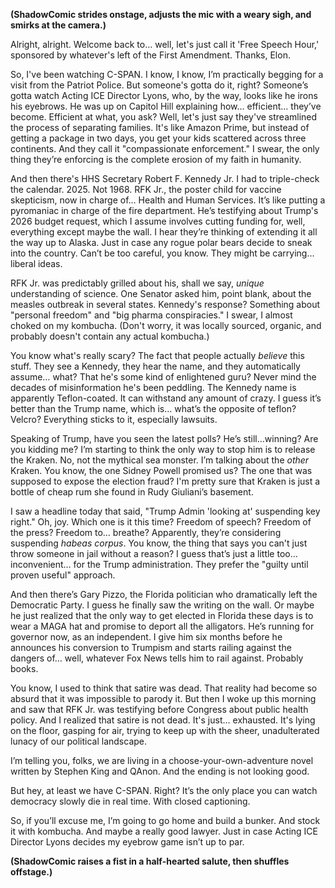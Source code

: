 **(ShadowComic strides onstage, adjusts the mic with a weary sigh, and smirks at the camera.)**

Alright, alright. Welcome back to… well, let's just call it 'Free Speech Hour,' sponsored by whatever's left of the First Amendment. Thanks, Elon.

So, I've been watching C-SPAN. I know, I know, I’m practically begging for a visit from the Patriot Police. But someone's gotta do it, right? Someone’s gotta watch Acting ICE Director Lyons, who, by the way, looks like he irons his eyebrows. He was up on Capitol Hill explaining how… efficient… they’ve become. Efficient at what, you ask? Well, let's just say they've streamlined the process of separating families. It's like Amazon Prime, but instead of getting a package in two days, you get your kids scattered across three continents. And they call it "compassionate enforcement." I swear, the only thing they’re enforcing is the complete erosion of my faith in humanity.

And then there's HHS Secretary Robert F. Kennedy Jr. I had to triple-check the calendar. 2025. Not 1968. RFK Jr., the poster child for vaccine skepticism, now in charge of… Health and Human Services. It’s like putting a pyromaniac in charge of the fire department. He’s testifying about Trump's 2026 budget request, which I assume involves cutting funding for, well, everything except maybe the wall. I hear they’re thinking of extending it all the way up to Alaska. Just in case any rogue polar bears decide to sneak into the country. Can’t be too careful, you know. They might be carrying… liberal ideas.

RFK Jr. was predictably grilled about his, shall we say, *unique* understanding of science. One Senator asked him, point blank, about the measles outbreak in several states. Kennedy's response? Something about "personal freedom" and "big pharma conspiracies." I swear, I almost choked on my kombucha. (Don't worry, it was locally sourced, organic, and probably doesn't contain any actual kombucha.)

You know what's really scary? The fact that people actually *believe* this stuff. They see a Kennedy, they hear the name, and they automatically assume… what? That he's some kind of enlightened guru? Never mind the decades of misinformation he's been peddling. The Kennedy name is apparently Teflon-coated. It can withstand any amount of crazy. I guess it’s better than the Trump name, which is… what’s the opposite of teflon? Velcro? Everything sticks to it, especially lawsuits.

Speaking of Trump, have you seen the latest polls? He’s still…winning? Are you kidding me? I’m starting to think the only way to stop him is to release the Kraken. No, not the mythical sea monster. I’m talking about the *other* Kraken. You know, the one Sidney Powell promised us? The one that was supposed to expose the election fraud? I'm pretty sure that Kraken is just a bottle of cheap rum she found in Rudy Giuliani’s basement.

I saw a headline today that said, "Trump Admin 'looking at' suspending key right." Oh, joy. Which one is it this time? Freedom of speech? Freedom of the press? Freedom to… breathe? Apparently, they’re considering suspending *habeas corpus*. You know, the thing that says you can't just throw someone in jail without a reason? I guess that’s just a little too… inconvenient… for the Trump administration. They prefer the "guilty until proven useful" approach.

And then there’s Gary Pizzo, the Florida politician who dramatically left the Democratic Party. I guess he finally saw the writing on the wall. Or maybe he just realized that the only way to get elected in Florida these days is to wear a MAGA hat and promise to deport all the alligators. He’s running for governor now, as an independent. I give him six months before he announces his conversion to Trumpism and starts railing against the dangers of… well, whatever Fox News tells him to rail against. Probably books.

You know, I used to think that satire was dead. That reality had become so absurd that it was impossible to parody it. But then I woke up this morning and saw that RFK Jr. was testifying before Congress about public health policy. And I realized that satire is not dead. It's just… exhausted. It's lying on the floor, gasping for air, trying to keep up with the sheer, unadulterated lunacy of our political landscape.

I’m telling you, folks, we are living in a choose-your-own-adventure novel written by Stephen King and QAnon. And the ending is not looking good.

But hey, at least we have C-SPAN. Right? It’s the only place you can watch democracy slowly die in real time. With closed captioning.

So, if you’ll excuse me, I’m going to go home and build a bunker. And stock it with kombucha. And maybe a really good lawyer. Just in case Acting ICE Director Lyons decides my eyebrow game isn’t up to par.

**(ShadowComic raises a fist in a half-hearted salute, then shuffles offstage.)**